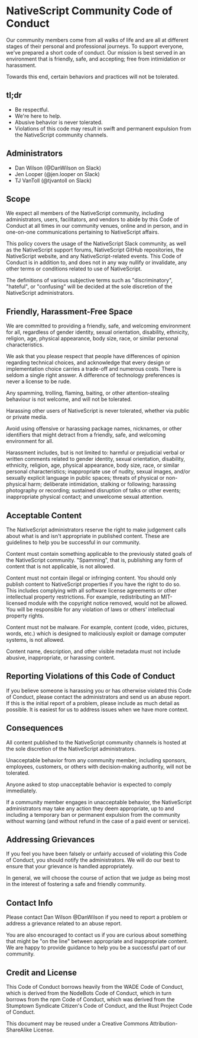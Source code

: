 # NativeScript Community Code of Conduct

Our community members come from all walks of life and are all at different stages of their personal and professional journeys. To support everyone, we've prepared a short code of conduct. Our mission is best served in an environment that is friendly, safe, and accepting; free from intimidation or harassment.

Towards this end, certain behaviors and practices will not be tolerated.

## tl;dr

- Be respectful.
- We're here to help.
- Abusive behavior is never tolerated.
- Violations of this code may result in swift and permanent expulsion from the NativeScript community channels.

## Administrators

- Dan Wilson (@DanWilson on Slack)
- Jen Looper (@jen.looper on Slack)
- TJ VanToll (@tjvantoll on Slack)

## Scope

We expect all members of the NativeScript community, including administrators, users, facilitators, and vendors to abide by this Code of Conduct at all times in our community venues, online and in person, and in one-on-one communications pertaining to NativeScript affairs.

This policy covers the usage of the NativeScript Slack community, as well as the NativeScript support forums, NativeScript GitHub repositories, the NativeScript website, and any NativeScript-related events. This Code of Conduct is in addition to, and does not in any way nullify or invalidate, any other terms or conditions related to use of NativeScript.

The definitions of various subjective terms such as "discriminatory", "hateful", or "confusing" will be decided at the sole discretion of the NativeScript administrators.

## Friendly, Harassment-Free Space

We are committed to providing a friendly, safe, and welcoming environment for all, regardless of gender identity, sexual orientation, disability, ethnicity, religion, age, physical appearance, body size, race, or similar personal characteristics.

We ask that you please respect that people have differences of opinion regarding technical choices, and acknowledge that every design or implementation choice carries a trade-off and numerous costs. There is seldom a single right answer. A difference of technology preferences is never a license to be rude.

Any spamming, trolling, flaming, baiting, or other attention-stealing behaviour is not welcome, and will not be tolerated.

Harassing other users of NativeScript is never tolerated, whether via public or private media.

Avoid using offensive or harassing package names, nicknames, or other identifiers that might detract from a friendly, safe, and welcoming environment for all.

Harassment includes, but is not limited to: harmful or prejudicial verbal or written comments related to gender identity, sexual orientation, disability, ethnicity, religion, age, physical appearance, body size, race, or similar personal characteristics; inappropriate use of nudity, sexual images, and/or sexually explicit language in public spaces; threats of physical or non-physical harm; deliberate intimidation, stalking or following; harassing photography or recording; sustained disruption of talks or other events; inappropriate physical contact; and unwelcome sexual attention.

## Acceptable Content

The NativeScript administrators reserve the right to make judgement calls about what is and isn't appropriate in published content. These are guidelines to help you be successful in our community.

Content must contain something applicable to the previously stated goals of the NativeScript community. "Spamming", that is, publishing any form of content that is not applicable, is not allowed.

Content must not contain illegal or infringing content. You should only publish content to NativeScript properties if you have the right to do so. This includes complying with all software license agreements or other intellectual property restrictions. For example, redistributing an MIT-licensed module with the copyright notice removed, would not be allowed. You will be responsible for any violation of laws or others’ intellectual property rights.

Content must not be malware. For example, content (code, video, pictures, words, etc.) which is designed to maliciously exploit or damage computer systems, is not allowed.

Content name, description, and other visible metadata must not include abusive, inappropriate, or harassing content.

## Reporting Violations of this Code of Conduct

If you believe someone is harassing you or has otherwise violated this Code of Conduct, please contact the administrators and send us an abuse report. If this is the initial report of a problem, please include as much detail as possible. It is easiest for us to address issues when we have more context.

## Consequences

All content published to the NativeScript community channels is hosted at the sole discretion of the NativeScript administrators.

Unacceptable behavior from any community member, including sponsors, employees, customers, or others with decision-making authority, will not be tolerated.

Anyone asked to stop unacceptable behavior is expected to comply immediately.

If a community member engages in unacceptable behavior, the NativeScript administrators may take any action they deem appropriate, up to and including a temporary ban or permanent expulsion from the community without warning (and without refund in the case of a paid event or service).

## Addressing Grievances

If you feel you have been falsely or unfairly accused of violating this Code of Conduct, you should notify the administrators. We will do our best to ensure that your grievance is handled appropriately.

In general, we will choose the course of action that we judge as being most in the interest of fostering a safe and friendly community.

## Contact Info

Please contact Dan Wilson @DanWilson if you need to report a problem or address a grievance related to an abuse report.

You are also encouraged to contact us if you are curious about something that might be "on the line" between appropriate and inappropriate content. We are happy to provide guidance to help you be a successful part of our community.

## Credit and License

This Code of Conduct borrows heavily from the WADE Code of Conduct, which is derived from the NodeBots Code of Conduct, which in turn borrows from the npm Code of Conduct, which was derived from the Stumptown Syndicate Citizen's Code of Conduct, and the Rust Project Code of Conduct.

This document may be reused under a Creative Commons Attribution-ShareAlike License.
